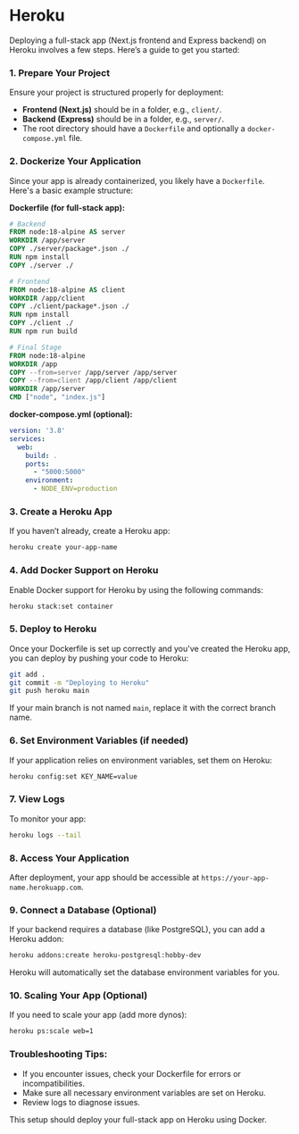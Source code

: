 # Heroku
Deploying a full-stack app (Next.js frontend and Express backend) on Heroku involves a few steps. Here’s a guide to get you started:

### 1. **Prepare Your Project**
   Ensure your project is structured properly for deployment:
   - **Frontend (Next.js)** should be in a folder, e.g., `client/`.
   - **Backend (Express)** should be in a folder, e.g., `server/`.
   - The root directory should have a `Dockerfile` and optionally a `docker-compose.yml` file.

### 2. **Dockerize Your Application**
   Since your app is already containerized, you likely have a `Dockerfile`. Here's a basic example structure:

   **Dockerfile (for full-stack app):**
   ```dockerfile
   # Backend
   FROM node:18-alpine AS server
   WORKDIR /app/server
   COPY ./server/package*.json ./
   RUN npm install
   COPY ./server ./
   
   # Frontend
   FROM node:18-alpine AS client
   WORKDIR /app/client
   COPY ./client/package*.json ./
   RUN npm install
   COPY ./client ./
   RUN npm run build

   # Final Stage
   FROM node:18-alpine
   WORKDIR /app
   COPY --from=server /app/server /app/server
   COPY --from=client /app/client /app/client
   WORKDIR /app/server
   CMD ["node", "index.js"]
   ```

   **docker-compose.yml (optional):**
   ```yaml
   version: '3.8'
   services:
     web:
       build: .
       ports:
         - "5000:5000"
       environment:
         - NODE_ENV=production
   ```

### 3. **Create a Heroku App**
   If you haven’t already, create a Heroku app:
   ```bash
   heroku create your-app-name
   ```

### 4. **Add Docker Support on Heroku**
   Enable Docker support for Heroku by using the following commands:
   ```bash
   heroku stack:set container
   ```

### 5. **Deploy to Heroku**
   Once your Dockerfile is set up correctly and you've created the Heroku app, you can deploy by pushing your code to Heroku:

   ```bash
   git add .
   git commit -m "Deploying to Heroku"
   git push heroku main
   ```

   If your main branch is not named `main`, replace it with the correct branch name.

### 6. **Set Environment Variables (if needed)**
   If your application relies on environment variables, set them on Heroku:
   ```bash
   heroku config:set KEY_NAME=value
   ```

### 7. **View Logs**
   To monitor your app:
   ```bash
   heroku logs --tail
   ```

### 8. **Access Your Application**
   After deployment, your app should be accessible at `https://your-app-name.herokuapp.com`.

### 9. **Connect a Database (Optional)**
   If your backend requires a database (like PostgreSQL), you can add a Heroku addon:
   ```bash
   heroku addons:create heroku-postgresql:hobby-dev
   ```
   Heroku will automatically set the database environment variables for you.

### 10. **Scaling Your App (Optional)**
   If you need to scale your app (add more dynos):
   ```bash
   heroku ps:scale web=1
   ```

### Troubleshooting Tips:
- If you encounter issues, check your Dockerfile for errors or incompatibilities.
- Make sure all necessary environment variables are set on Heroku.
- Review logs to diagnose issues.

This setup should deploy your full-stack app on Heroku using Docker.